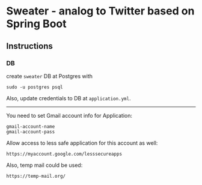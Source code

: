 # Sweater - analog to Twitter based on Spring Boot

## Instructions
### DB

create `sweater` DB at Postgres with

    sudo -u postgres psql
    
Also, update credentials to DB at `application.yml`.    

---

You need to set Gmail account info for Application:

    gmail-account-name
    gmail-account-pass
    
Allow access to less safe application for this account as well:

    https://myaccount.google.com/lesssecureapps
    
Also, temp mail could be used:

    https://temp-mail.org/    